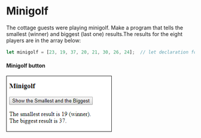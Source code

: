# Minigolf
The cottage guests were playing minigolf. Make a program that tells the smallest (winner) and biggest (last one) results.The results for the eight players are in the array below:
```js
let minigolf = [23, 19, 37, 20, 21, 30, 26, 24];  // let declaration for Viope. Viope tests many arrays
```
#### Minigolf button
![minigolf button](./09.04.png)